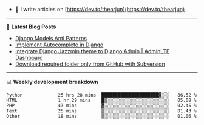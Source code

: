 <!-- ![My Profile Introduction Image](https://i.ibb.co/tLFZ15Q/gh.png) -->
- 📝 I write articles on [https://dev.to/thearjun](https://dev.to/thearjun)

-------

📕 **Latest Blog Posts**
<!-- BLOG-POST-LIST:START -->
- [Django Models Anti Patterns](https://dev.to/thearjun/django-models-anti-patterns-1ma1)
- [Implement Autocomplete in Django](https://dev.to/thearjun/implement-autocomplete-in-django-3h20)
- [Integrate Django Jazzmin theme to Django Admin | AdminLTE Dashboard](https://dev.to/thearjun/integrate-django-jazzmin-theme-to-django-admin-adminlte-dashboard-5aao)
- [Download required folder only from GitHub with Subversion](https://dev.to/thearjun/download-required-folder-only-from-github-with-subversion-2gpc)
<!-- BLOG-POST-LIST:END -->

-------

📊 **Weekly development breakdown**
<!--START_SECTION:waka-->

```text
Python             25 hrs 28 mins  █████████████████████▓░░░   86.52 %
HTML               1 hr 29 mins    █▒░░░░░░░░░░░░░░░░░░░░░░░   05.08 %
PHP                43 mins         ▓░░░░░░░░░░░░░░░░░░░░░░░░   02.45 %
Text               25 mins         ▒░░░░░░░░░░░░░░░░░░░░░░░░   01.43 %
Other              18 mins         ▒░░░░░░░░░░░░░░░░░░░░░░░░   01.06 %
```

<!--END_SECTION:waka-->
<img src='https://profile-counter.glitch.me/thearjun/count.svg' width='0px'>
